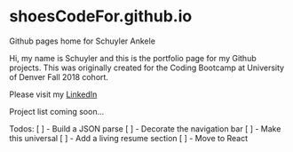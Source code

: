 # shoesCodeFor.github.io

Github pages home for Schuyler Ankele

Hi, my name is Schuyler and this is the portfolio page for my Github projects.  This was originally created for the Coding Bootcamp at University of Denver Fall 2018 cohort.

Please visit my <a href="">LinkedIn</a>

Project list coming soon...

Todos:
[ ] - Build a JSON parse
[ ] - Decorate the navigation bar
[ ] - Make this universal
[ ] - Add a living resume section
[ ] - Move to React
